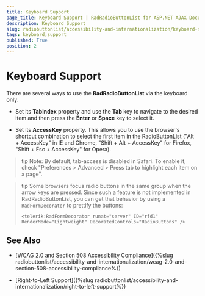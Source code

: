 ```yaml
---
title: Keyboard Support
page_title: Keyboard Support | RadRadioButtonList for ASP.NET AJAX Documentation
description: Keyboard Support
slug: radiobuttonlist/accessibility-and-internationalization/keyboard-support
tags: keyboard,support
published: True
position: 2
---
```


# Keyboard Support

There are several ways to use the **RadRadioButtonList** via the keyboard only:

* Set its **TabIndex** property and use the **Tab** key to navigate to the desired item and then press the **Enter** or **Space** key to select it.

* Set its **AccessKey** property. This allows you to use the browser's shortcut combination to select the first item in the RadioButtonList ("Alt + AccessKey" in IE and Chrome, "Shift + Alt + AccessKey" for Firefox, "Shift + Esc + AccessKey" for Opera).

>tip Note: By default, tab-access is disabled in Safari. To enable it, check "Preferences > Advanced > Press tab to highlight each item on a page".

>tip Some browsers focus radio buttons in the same group when the arrow keys are pressed. Since such a feature is not implemented in RadRadioButtonList, you can get that behavior by using a `RadFormDecorator` to prettify the buttons:
>
>   `<telerik:RadFormDecorator runat="server" ID="rfd1" RenderMode="Lightweight" DecoratedControls="RadioButtons" />`
>

## See Also

 * [WCAG 2.0 and Section 508 Accessibility Compliance]({%slug radiobuttonlist/accessibility-and-internationalization/wcag-2.0-and-section-508-accessibility-compliance%})

 * [Right-to-Left Support]({%slug radiobuttonlist/accessibility-and-internationalization/right-to-left-support%})

